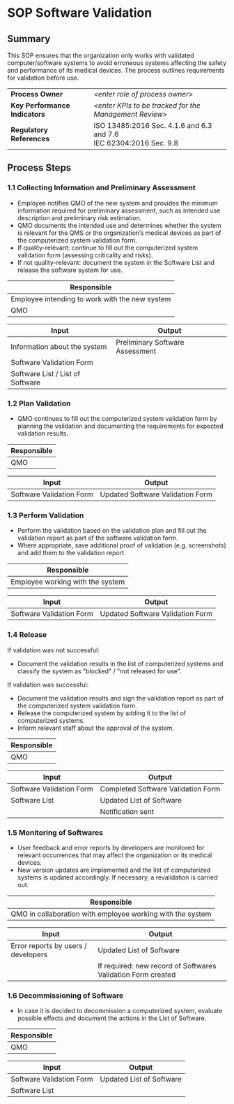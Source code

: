 # SOP Software Validation

## Summary

This SOP ensures that the organization only works with validated computer/software systems to avoid erroneous
systems affecting the safety and performance of its medical devices. The process outlines requirements for
validation before use.

|                                |                                                                      |
|--------------------------------|----------------------------------------------------------------------|
| **Process Owner**              | *\<enter role of process owner\>*                                    |
| **Key Performance Indicators** | *\<enter KPIs to be tracked for the Management Review\>*             |
| **Regulatory References**      | ISO 13485:2016 Sec. 4.1.6 and 6.3 and 7.6<br>IEC 62304:2016 Sec. 9.8 |

## Process Steps

### 1.1 Collecting Information and Preliminary Assessment

 * Employee notifies QMO of the new system and provides the minimum information required for preliminary
   assessment, such as intended use description and preliminary risk estimation.
 * QMO documents the intended use and determines whether the system is relevant for the QMS or the
   organization’s medical devices as part of the computerized system validation form.
 * If quality-relevant: continue to fill out the computerized system validation form (assessing criticality
   and risks).
 * If not quality-relevant: document the system in the Software List and release the software
   system for use.

| Responsible                                    |
|------------------------------------------------|
| Employee intending to work with the new system |
| QMO                                            |

| Input                                       | Output                          |
|---------------------------------------------|---------------------------------|
| Information about the system                | Preliminary Software Assessment |
| Software Validation Form                    |                                 |
| Software List / List of Software            |                                 |


### 1.2 Plan Validation

 * QMO continues to fill out the computerized system validation form by planning the validation and
   documenting the requirements for expected validation results.

| Responsible |
|-------------|
| QMO         |

| Input                    | Output                           |
|--------------------------|----------------------------------|
| Software Validation Form | Updated Software Validation Form |

### 1.3 Perform Validation

 * Perform the validation based on the validation plan and fill out the validation report as part of the
   software validation form.
 * Where appropriate, save additional proof of validation (e.g. screenshots) and add them to the validation
   report.

| Responsible                      |
|----------------------------------|
| Employee working with the system |

| Input                    | Output                           |
|--------------------------|----------------------------------|
| Software Validation Form | Updated Software Validation Form |


### 1.4 Release

If validation was not successful:

 * Document the validation results in the list of computerized systems and classify the system as "blocked" /
   "not released for use".

If validation was successful:

 * Document the validation results and sign the validation report as part of the computerized system
   validation form.
 * Release the computerized system by adding it to the list of computerized systems.
 * Inform relevant staff about the approval of the system.

| Responsible |
|-------------|
| QMO         |

| Input                    | Output                             |
|--------------------------|------------------------------------|
| Software Validation Form | Completed Software Validation Form |
| Software List            | Updated List of Software           |
|                          | Notification sent                  |

### 1.5 Monitoring of Softwares

 * User feedback and error reports by developers are monitored for relevant occurrences that may affect the
   organization or its medical devices.
 * New version updates are implemented and the list of computerized systems is updated accordingly. If
   necessary, a revalidation is carried out.

| Responsible                                                |
|------------------------------------------------------------|
| QMO in collaboration with employee working with the system |

| Input                               | Output                                                       |
|-------------------------------------|--------------------------------------------------------------|
| Error reports by users / developers | Updated List of Software                                     |
|                                     | If required: new record of Softwares Validation Form created |

### 1.6 Decommissioning of Software

 * In case it is decided to decommission a computerized system, evaluate possible effects and document the
   actions in the List of Software.

| Responsible |
|-------------|
| QMO         |

| Input                    | Output                   |
|--------------------------|--------------------------|
| Software Validation Form | Updated List of Software |
| Software List            |                          |
